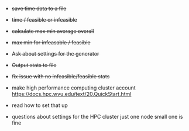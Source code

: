 * ~~save time data to a file~~  
* ~~time / feasible or infeasible~~

* ~~calculate  max min average overall~~
* ~~max min for infeasable / feasible~~

 * ~~Ask about settings for the generator~~
 * ~~Output stats to file~~
 * ~~fix issue with no infeasible/feasible stats~~
 * make high performance computing cluster account
    https://docs.hpc.wvu.edu/text/20.QuickStart.html
 * read how to set that up
 * questions about settings for the HPC cluster
 just one node
 small one is fine

